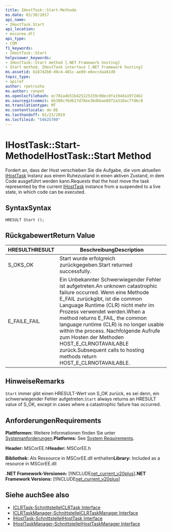 ```yaml
---
title: IHostTask::Start-Methode
ms.date: 03/30/2017
api_name:
- IHostTask.Start
api_location:
- mscoree.dll
api_type:
- COM
f1_keywords:
- IHostTask::Start
helpviewer_keywords:
- IHostTask::Start method [.NET Framework hosting]
- Start method, IHostTask interface [.NET Framework hosting]
ms.assetid: b18742b0-d8c4-401c-ae89-e6eccdaa81d0
topic_type:
- apiref
author: rpetrusha
ms.author: ronpet
ms.openlocfilehash: ec781a4b51b425225339c08ec8fa194da1972462
ms.sourcegitcommit: 6b308cf6d627d78ee36dbbae8972a310ac7fd6c8
ms.translationtype: MT
ms.contentlocale: de-DE
ms.lasthandoff: 01/23/2019
ms.locfileid: "54625700"
---
```

# <a name="ihosttaskstart-method"></a><span data-ttu-id="3768c-102">IHostTask::Start-Methode</span><span class="sxs-lookup"><span data-stu-id="3768c-102">IHostTask::Start Method</span></span>
<span data-ttu-id="3768c-103">Fordert an, dass der Host verschieben Sie die Aufgabe, die vom aktuellen [IHostTask](../../../../docs/framework/unmanaged-api/hosting/ihosttask-interface.md) Instanz aus einem Ruhezustand in einen aktiven Zustand, in dem Code ausgeführt werden kann.</span><span class="sxs-lookup"><span data-stu-id="3768c-103">Requests that the host move the task represented by the current [IHostTask](../../../../docs/framework/unmanaged-api/hosting/ihosttask-interface.md) instance from a suspended to a live state, in which code can be executed.</span></span>  
  
## <a name="syntax"></a><span data-ttu-id="3768c-104">Syntax</span><span class="sxs-lookup"><span data-stu-id="3768c-104">Syntax</span></span>  
  
```  
HRESULT Start ();  
```  
  
## <a name="return-value"></a><span data-ttu-id="3768c-105">Rückgabewert</span><span class="sxs-lookup"><span data-stu-id="3768c-105">Return Value</span></span>  
  
|<span data-ttu-id="3768c-106">HRESULT</span><span class="sxs-lookup"><span data-stu-id="3768c-106">HRESULT</span></span>|<span data-ttu-id="3768c-107">Beschreibung</span><span class="sxs-lookup"><span data-stu-id="3768c-107">Description</span></span>|  
|-------------|-----------------|  
|<span data-ttu-id="3768c-108">S_OK</span><span class="sxs-lookup"><span data-stu-id="3768c-108">S_OK</span></span>|<span data-ttu-id="3768c-109">Start wurde erfolgreich zurückgegeben.</span><span class="sxs-lookup"><span data-stu-id="3768c-109">Start returned successfully.</span></span>|  
|<span data-ttu-id="3768c-110">E_FAIL</span><span class="sxs-lookup"><span data-stu-id="3768c-110">E_FAIL</span></span>|<span data-ttu-id="3768c-111">Ein Unbekannter Schwerwiegender Fehler ist aufgetreten.</span><span class="sxs-lookup"><span data-stu-id="3768c-111">An unknown catastrophic failure occurred.</span></span> <span data-ttu-id="3768c-112">Wenn eine Methode E_FAIL zurückgibt, ist die common Language Runtime (CLR) nicht mehr im Prozess verwendet werden.</span><span class="sxs-lookup"><span data-stu-id="3768c-112">When a method returns E_FAIL, the common language runtime (CLR) is no longer usable within the process.</span></span> <span data-ttu-id="3768c-113">Nachfolgende Aufrufe zum Hosten der Methoden HOST_E_CLRNOTAVAILABLE zurück.</span><span class="sxs-lookup"><span data-stu-id="3768c-113">Subsequent calls to hosting methods return HOST_E_CLRNOTAVAILABLE.</span></span>|  
  
## <a name="remarks"></a><span data-ttu-id="3768c-114">Hinweise</span><span class="sxs-lookup"><span data-stu-id="3768c-114">Remarks</span></span>  
 <span data-ttu-id="3768c-115">`Start` immer gibt einen HRESULT-Wert von S_OK zurück, es sei denn, ein schwerwiegender Fehler aufgetreten.</span><span class="sxs-lookup"><span data-stu-id="3768c-115">`Start` always returns an HRESULT value of S_OK, except in cases where a catastrophic failure has occurred.</span></span>  
  
## <a name="requirements"></a><span data-ttu-id="3768c-116">Anforderungen</span><span class="sxs-lookup"><span data-stu-id="3768c-116">Requirements</span></span>  
 <span data-ttu-id="3768c-117">**Plattformen:** Weitere Informationen finden Sie unter [Systemanforderungen](../../../../docs/framework/get-started/system-requirements.md).</span><span class="sxs-lookup"><span data-stu-id="3768c-117">**Platforms:** See [System Requirements](../../../../docs/framework/get-started/system-requirements.md).</span></span>  
  
 <span data-ttu-id="3768c-118">**Header:** MSCorEE.h</span><span class="sxs-lookup"><span data-stu-id="3768c-118">**Header:** MSCorEE.h</span></span>  
  
 <span data-ttu-id="3768c-119">**Bibliothek:** Als Ressource in MSCorEE.dll enthalten</span><span class="sxs-lookup"><span data-stu-id="3768c-119">**Library:** Included as a resource in MSCorEE.dll</span></span>  
  
 <span data-ttu-id="3768c-120">**.NET Framework-Versionen:** [!INCLUDE[net_current_v20plus](../../../../includes/net-current-v20plus-md.md)]</span><span class="sxs-lookup"><span data-stu-id="3768c-120">**.NET Framework Versions:** [!INCLUDE[net_current_v20plus](../../../../includes/net-current-v20plus-md.md)]</span></span>  
  
## <a name="see-also"></a><span data-ttu-id="3768c-121">Siehe auch</span><span class="sxs-lookup"><span data-stu-id="3768c-121">See also</span></span>
- [<span data-ttu-id="3768c-122">ICLRTask-Schnittstelle</span><span class="sxs-lookup"><span data-stu-id="3768c-122">ICLRTask Interface</span></span>](../../../../docs/framework/unmanaged-api/hosting/iclrtask-interface.md)
- [<span data-ttu-id="3768c-123">ICLRTaskManager-Schnittstelle</span><span class="sxs-lookup"><span data-stu-id="3768c-123">ICLRTaskManager Interface</span></span>](../../../../docs/framework/unmanaged-api/hosting/iclrtaskmanager-interface.md)
- [<span data-ttu-id="3768c-124">IHostTask-Schnittstelle</span><span class="sxs-lookup"><span data-stu-id="3768c-124">IHostTask Interface</span></span>](../../../../docs/framework/unmanaged-api/hosting/ihosttask-interface.md)
- [<span data-ttu-id="3768c-125">IHostTaskManager-Schnittstelle</span><span class="sxs-lookup"><span data-stu-id="3768c-125">IHostTaskManager Interface</span></span>](../../../../docs/framework/unmanaged-api/hosting/ihosttaskmanager-interface.md)
